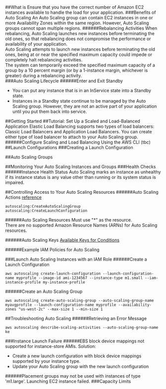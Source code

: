 ##What is
Ensure that you have the correct number of Amazon EC2 instances available to handle the load for your application. 
###Benefits of Auto Scaling
An Auto Scaling group can contain EC2 instances in one or more Availability Zones within the same region. 
However, Auto Scaling groups cannot span multiple regions.
######Rebalancing Activities
When rebalancing, Auto Scaling launches new instances before terminating the old ones, so that rebalancing does not compromise the performance or availability of your application.  
Auto Scaling attempts to launch new instances before terminating the old ones, being at or near the specified maximum capacity could impede or completely halt rebalancing activities.  
The system can temporarily exceed the specified maximum capacity of a group by a 10 percent margin (or by a 1-instance margin, whichever is greater) during a rebalancing activity.  
###Auto Scaling Lifecycle
######Enter and Exit Standby
- You can put any instance that is in an InService state into a Standby state. 
- Instances in a Standby state continue to be managed by the Auto Scaling group. However, they are not an active part of your application until you put them back into service.  

##Getting Started
##Tutorial: Set Up a Scaled and Load-Balanced Application
Elastic Load Balancing supports two types of load balancers: Classic Load Balancers and Application Load Balancers. You can create either type of load balancer to attach to your Auto Scaling group.   
######Configure Scaling and Load Balancing Using the AWS CLI
(tbc)
##Launch Configurations
###Creating a Launch Configuration


##Auto Scaling Groups



##Monitoring Your Auto Scaling Instances and Groups
###Health Checks
######Instance Health Status
Auto Scaling marks an instance as unhealthy if its instance status is any value other than running or its system status is impaired.



##Controlling Access to Your Auto Scaling Resources
######Auto Scaling Actions
[reference](http://docs.aws.amazon.com/AutoScaling/latest/APIReference/API_Operations.html)  
```
autoscaling:CreateAutoScalingGroup
autoscaling:CreateLaunchConfiguration
```
######Auto Scaling Resources
Must use "*" as the resource.  
There are no supported Amazon Resource Names (ARNs) for Auto Scaling resources.  

######Auto Scaling Keys
[Available Keys for Conditions](http://docs.aws.amazon.com/IAM/latest/UserGuide/reference_policies_elements.html#AvailableKeys)  


######Example IAM Policies for Auto Scaling

###Launch Auto Scaling Instances with an IAM Role
######Create a Launch Configuration
```
aws autoscaling create-launch-configuration --launch-configuration-name myprofile --image-id ami-1234567 --instance-type m1.small --iam-instance-profile my-instance-profile
```
######Create an Auto Scaling Group
```
aws autoscaling create-auto-scaling-group --auto-scaling-group-name myavgprofile --launch-configuration-name myprofile --availability-zones "us-west-2c" --max-size 1 --min-size 1
```


##Troubleshooting Auto Scaling
######Retrieving an Error Message
```
aws autoscaling describe-scaling-activities --auto-scaling-group-name ke
```
###Instance Launch Failure
######EBS block device mappings not supported for instance-store AMIs.
Solution:
- Create a new launch configuration with block device mappings supported by your instance type. 
- Update your Auto Scaling group with the new launch configuration  


######Placement groups may not be used with instances of type 'm1.large'. Launching EC2 instance failed.
###Capacity Limits


